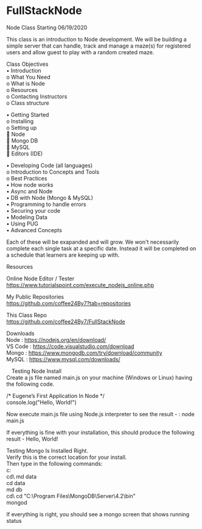 # FullStackNode
Node Class Starting 06/19/2020

This class is an introduction to Node development.   We will be building a simple server that can handle, track and manage a maze(s) for registered users and allow guest to play with a random created maze.

Class Objectives\
•	Introduction\
o	What You Need\
o	What is Node\
o	Resources\
o	Contacting Instructors\
o	Class structure

•	Getting Started\
o	Installing\
o	Setting up\
	Node\
	Mongo DB\
	MySQL\
	Editors (IDE)

•	Developing Code (all languages)\
o	Introduction to Concepts and Tools\
o	Best Practices\
•	How node works\
•	Async and Node\
•	DB with Node (Mongo & MySQL)\
•	Programming to handle errors\
•	Securing your code\
•	Modeling Data\
•	Using PUG\
•	Advanced Concepts

Each of these will be exapanded and will grow.  We won't necessarily complete each single task at a specific date.  Instead it will be completed on a schedule that learners are keeping up with.

Resources

Online Node Editor / Tester\
https://www.tutorialspoint.com/execute_nodejs_online.php

My Public Repositories\
https://github.com/coffee24By7?tab=repositories

This Class Repo\
https://github.com/coffee24By7/FullStackNode

Downloads\
Node : https://nodejs.org/en/download/ \
VS Code : https://code.visualstudio.com/download \
Mongo : https://www.mongodb.com/try/download/community \
MySQL : https://www.mysql.com/downloads/

 Testing Node Install\
Create a js file named main.js on your machine (Windows or Linux) having the following code.

/* Eugene’s First Application In Node */\
console.log("Hello, World!")

Now execute main.js file using Node.js interpreter to see the result -
<prompt>:  node main.js

If everything is fine with your installation, this should produce the following result -
Hello, World!

Testing Mongo Is Installed Right.\
Verify this is the correct location for your install.\
Then type in the following commands:\
c:\
cd\\
md data\
cd data\
md db\
cd\\
cd "C:\Program Files\MongoDB\Server\4.2\bin"\
mongod

If everything is right, you should see a mongo screen that shows running status


